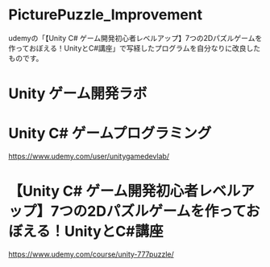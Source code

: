 # PicturePuzzle_Improvement
udemyの「【Unity C# ゲーム開発初心者レベルアップ】7つの2Dパズルゲームを作っておぼえる！UnityとC#講座」で写経したプログラムを自分なりに改良したものです。




# Unity ゲーム開発ラボ
# Unity C# ゲームプログラミング
https://www.udemy.com/user/unitygamedevlab/
# 【Unity C# ゲーム開発初心者レベルアップ】7つの2Dパズルゲームを作っておぼえる！UnityとC#講座
https://www.udemy.com/course/unity-777puzzle/
